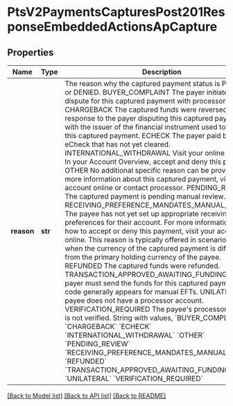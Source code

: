 # PtsV2PaymentsCapturesPost201ResponseEmbeddedActionsApCapture

## Properties
Name | Type | Description | Notes
------------ | ------------- | ------------- | -------------
**reason** | **str** | The reason why the captured payment status is PENDING or DENIED. BUYER_COMPLAINT The payer initiated a dispute for this captured payment with processor. CHARGEBACK The captured funds were reversed in response to the payer disputing this captured payment with the issuer of the financial instrument used to pay for this captured payment. ECHECK The payer paid by an eCheck that has not yet cleared. INTERNATIONAL_WITHDRAWAL Visit your online account. In your Account Overview, accept and deny this payment. OTHER No additional specific reason can be provided. For more information about this captured payment, visit your account online or contact processor. PENDING_REVIEW The captured payment is pending manual review. RECEIVING_PREFERENCE_MANDATES_MANUAL_ACTION The payee has not yet set up appropriate receiving preferences for their account. For more information about how to accept or deny this payment, visit your account online. This reason is typically offered in scenarios such as when the currency of the captured payment is different from the primary holding currency of the payee. REFUNDED The captured funds were refunded. TRANSACTION_APPROVED_AWAITING_FUNDING The payer must send the funds for this captured payment. This code generally appears for manual EFTs. UNILATERAL The payee does not have a processor account. VERIFICATION_REQUIRED The payee&#39;s processor account is not verified. String with values,  &#x60;BUYER_COMPLAINT&#x60;  &#x60;CHARGEBACK&#x60;  &#x60;ECHECK&#x60;  &#x60;INTERNATIONAL_WITHDRAWAL&#x60;  &#x60;OTHER&#x60;  &#x60;PENDING_REVIEW&#x60;  &#x60;RECEIVING_PREFERENCE_MANDATES_MANUAL_ACTION&#x60;  &#x60;REFUNDED&#x60;  &#x60;TRANSACTION_APPROVED_AWAITING_FUNDING&#x60;  &#x60;UNILATERAL&#x60;  &#x60;VERIFICATION_REQUIRED&#x60;  | [optional] 

[[Back to Model list]](../README.md#documentation-for-models) [[Back to API list]](../README.md#documentation-for-api-endpoints) [[Back to README]](../README.md)


